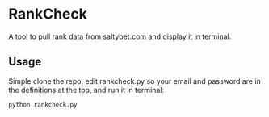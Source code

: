 # RankCheck
A tool to pull rank data from saltybet.com and display it in terminal.

## Usage
Simple clone the repo, edit rankcheck.py so your email and password are in the definitions at the top, and run it in terminal:

`python rankcheck.py`
